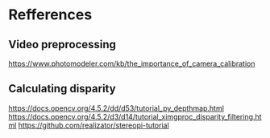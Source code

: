 # Refferences

## Video preprocessing
https://www.photomodeler.com/kb/the_importance_of_camera_calibration

## Calculating disparity
https://docs.opencv.org/4.5.2/dd/d53/tutorial_py_depthmap.html
https://docs.opencv.org/4.5.2/d3/d14/tutorial_ximgproc_disparity_filtering.html
https://github.com/realizator/stereopi-tutorial
